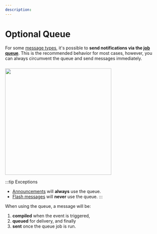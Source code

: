```yaml
---
description: 
---
```


# Optional Queue

For some [message types](/messages/types/), it's possible to **send notifications via the [job queue](https://craftcms.com/docs/4.x/extend/queue-jobs.html)**. This is the recommended behavior for most cases, however, you can always circumvent the queue and send messages immediately.

<img class="dropshadow" src="/images/queue/queue-toggle.png" alt="" style="width:345px; margin-top:10px">

:::tip Exceptions
- [Announcements](/messages/types/announcement) will **always** use the queue.
- [Flash messages](/messages/types/flash) will **never** use the queue.
:::

When using the queue, a message will be:
1. **compiled** when the event is triggered,
2. **queued** for delivery, and finally
3. **sent** once the queue job is run.
